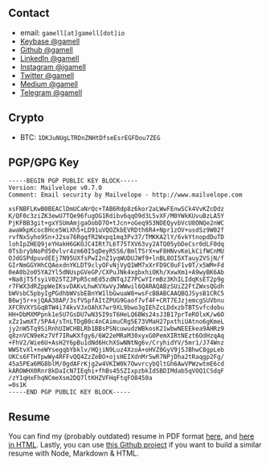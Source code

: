 ## Contact

- email: `gamell[at]gamell[dot]io`
- [Keybase @gamell](https://keybase.io/gamell)
- [Github @gamell](https://github.com/gamell)
- [LinkedIn @gamell](https://linkedin.com/in/gamell)
- [Instagram @jgamell](https://www.instagram.com/jgamell/)
- [Twitter @gamell](https://twitter.com/gamell)
- [Medium @gamell](https://medium.com/@gamell)
- [Telegram @gamell](https://t.me/gamell)

## Crypto

- BTC: `1DKJuNUgLTRDnZNHtDfseEsrEGFDou7ZEG`

## PGP/GPG Key

```
-----BEGIN PGP PUBLIC KEY BLOCK-----
Version: Mailvelope v0.7.0
Comment: Email security by Mailvelope - http://www.mailvelope.com

xsFNBFLKwB0BEAClDmUCaNrQc+TAB6Rdp8z6kor2aLWwFEnwSCk4VvKZcDdz
K/QF0c3ziZK3ewU7TQe96fugOG1Rdibv6qqO9d3L5vXF/M0YWkKUvuBzLA5Y
PjKFBB3git+gxYSUmAmjgaOobD7O+tJcn+oGeq953NDEQyvbVcU8ONQe2nWC
awaWkpKcoc8Hce5WiXh5+LD91uVQOZkbEVRDth6R4+Npr1zOV+usdSz9W02f
rvfNxSyho9Sn+J2so76RgqfR2Wxpq1mq3Pv37/TMKKA2lY/6vkYtnopdDuTD
lohIpZHEQ9jeYHakH6GKOJC4IRt7L6T75TXV63vy2ATQ05ybDeCsr0dLF0dq
0TsbrybNoPd50vlvr4zm60I5qDeyR5S6/BmlTSrX+wF8HNvvKeLkCifWCnMU
OJdGSPdpuvdEEj7N95UXfsPwI2nZ1yqWUDUJWf9+lnBL8OI5XTauy2VSjN/f
GIrNmGGYHhCQAexdnYKLDT9clyOFvNjVyQ1WM7xXrFD9C0uF1v0T/x5WM+Fd
0eA0b2o05YA2Yl5dNUspGVeGP/CXPuJNk4xgbxhiOKh/XxwXm1+A9wyBK6Ab
+Na8jT5fsyiV025TZJPpR5cmEd5zdNTqJZ7PCwYIrmBz3KhILIdqKsET2p9g
r7FWX3dRZppWeIKsvDAKvLhwKVXwVyJWWwil6QARAQABzSUiZ2FtZWxsQGdh
bWVsbC5pbyIgPGdhbWVsbEBnYW1lbGwuaW8+wsFcBBABCAAQBQJSysB1CRC5
B6wj5r+xjQAA38AP/3sfVSpfAItZPUG9Gaof7vf4F+CRT7EJzjemcgSUVbnu
XFCRVXYSGqBTW4i74kvVJxOAhX7wr9XL9bwo3gIEhZcLDdxzbTBTSvfcdobu
HH+DbMXMPpnk1e5U7GsDU7wN3SI9sT6HeLQ6BWs24sJ3B17prTeROlxK/w6O
xZz1wmXT/5PA4/sTnLTDgB0c4nCAimuCRg5E73VMaH27pxthiUAtno6gKmeL
jy2nW5Tq9SiRnhUIWCHBLRb1BBsPSNcuwudzWBkosK21wbwNEEEkea9AHRz9
q8znVCN9eKz7Vf7IRwKXfgy6/6W22eMRaM30xyxG0PemXIRtNEzt6OdHzqAq
+FhV2/Wie6U+AsH2Y6pBu1dNd6HchXSwNNtNg6v/CryhidYV/5mr1/J74Wnz
WWStvXl+neWYsegqbYbklv/HQjiN9Luz4XzoA+oHVZ0GyV9j5JBhwC8gpLeb
UKCs6FTHTpwWy4RFFvQQ4ZzZeBO+ojsHEIXdnMr5wR7NPjDha2tRaqgp2Fg/
45a5PEa6MG8blM/0gdAFrKjg2w4VKIW0k7OwvrcybQltGh6AwVPWzwtmE6cd
kAROWHX0Rnr8kDaIcN7IEqhi+fhBs45SZIxpzbkIdSBDIMdab5qVOQ1CSdqF
/zY1qHxFhqNCmeXsm2DQ7ltKHZVFHqFtqFO8450a
=0s1K
-----END PGP PUBLIC KEY BLOCK-----
```

## Resume

You can find my (probably outdated) resume in PDF format [here](https://github.com/gamell/resume/raw/master/dist/joan-gamell-resume.pdf), and [here in HTML](https://gamell.github.io/resume/resume.html). Lastly, you can use [this Github project](https://github.com/gamell/resume) if you want to build a similar resume with Node, Markdown & HTML.